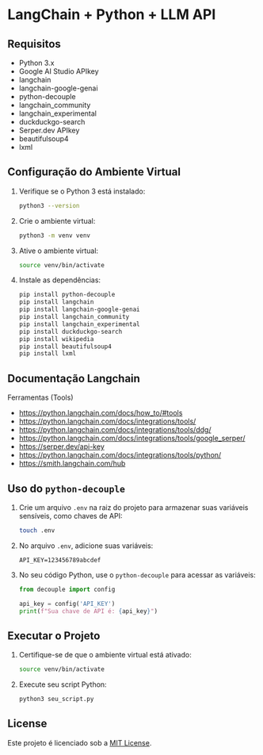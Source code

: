 # LangChain + Python + LLM API

## Requisitos

- Python 3.x
- Google AI Studio APIkey
- langchain
- langchain-google-genai
- python-decouple
- langchain_community
- langchain_experimental
- duckduckgo-search
- Serper.dev APIkey
- beautifulsoup4
- lxml

## Configuração do Ambiente Virtual

1. Verifique se o Python 3 está instalado:

   ```bash
   python3 --version
   ```

2. Crie o ambiente virtual:

   ```bash
   python3 -m venv venv
   ```

3. Ative o ambiente virtual:

   ```bash
   source venv/bin/activate
   ```

4. Instale as dependências:

   ```bash
   pip install python-decouple
   pip install langchain
   pip install langchain-google-genai
   pip install langchain_community
   pip install langchain_experimental
   pip install duckduckgo-search
   pip install wikipedia
   pip install beautifulsoup4
   pip install lxml
   ```

## Documentação Langchain

Ferramentas (Tools)

- https://python.langchain.com/docs/how_to/#tools
- https://python.langchain.com/docs/integrations/tools/
- https://python.langchain.com/docs/integrations/tools/ddg/
- https://python.langchain.com/docs/integrations/tools/google_serper/
- https://serper.dev/api-key
- https://python.langchain.com/docs/integrations/tools/python/
- https://smith.langchain.com/hub

## Uso do `python-decouple`

1. Crie um arquivo `.env` na raiz do projeto para armazenar suas variáveis sensíveis, como chaves de API:

   ```bash
   touch .env
   ```

2. No arquivo `.env`, adicione suas variáveis:

   ```env
   API_KEY=123456789abcdef
   ```

3. No seu código Python, use o `python-decouple` para acessar as variáveis:

   ```python
   from decouple import config

   api_key = config('API_KEY')
   print(f"Sua chave de API é: {api_key}")
   ```

## Executar o Projeto

1. Certifique-se de que o ambiente virtual está ativado:

   ```bash
   source venv/bin/activate
   ```

2. Execute seu script Python:

   ```bash
   python3 seu_script.py
   ```

## License

Este projeto é licenciado sob a [MIT License](LICENSE).
